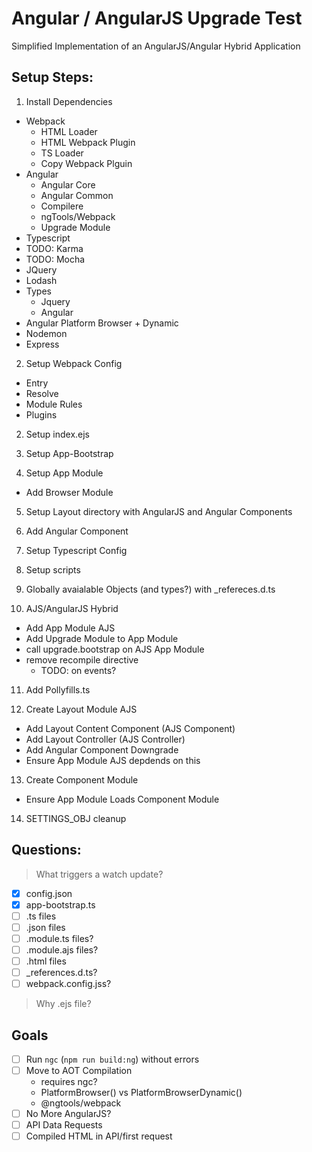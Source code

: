 # Angular / AngularJS Upgrade Test

Simplified Implementation of an AngularJS/Angular Hybrid Application

## Setup Steps:

1. Install Dependencies
  - Webpack
    - HTML Loader
    - HTML Webpack Plugin
    - TS Loader
    - Copy Webpack Plguin
  - Angular
    - Angular Core
    - Angular Common
    - Compilere
    - ngTools/Webpack
    - Upgrade Module
  - Typescript
  - TODO: Karma
  - TODO: Mocha
  - JQuery
  - Lodash
  - Types
    - Jquery
    - Angular
  - Angular Platform Browser + Dynamic
  - Nodemon
  - Express

2. Setup Webpack Config
  - Entry
  - Resolve
  - Module Rules
  - Plugins
  
2. Setup index.ejs

3. Setup App-Bootstrap

4. Setup App Module
  - Add Browser Module

5. Setup Layout directory with AngularJS and Angular Components

6. Add Angular Component 

7. Setup Typescript Config

8. Setup scripts

9. Globally avaialable Objects (and types?) with _refereces.d.ts

10. AJS/AngularJS Hybrid
  - Add App Module AJS
  - Add Upgrade Module to App Module
  - call upgrade.bootstrap on AJS App Module
  - remove recompile directive 
    - TODO: on events?

11. Add Pollyfills.ts

12. Create Layout Module AJS
  - Add Layout Content Component (AJS Component)
  - Add Layout Controller (AJS Controller)
  - Add Angular Component Downgrade
  - Ensure App Module AJS depdends on this

13. Create Component Module
  - Ensure App Module Loads Component Module

14. SETTINGS_OBJ cleanup

## Questions:

  > What triggers a watch update?

  - [x] config.json
  - [x] app-bootstrap.ts
  - [ ] .ts files
  - [ ] .json files
  - [ ] .module.ts files?
  - [ ] .module.ajs files?
  - [ ] .html files
  - [ ] _references.d.ts?
  - [ ] webpack.config.jss?

> Why .ejs file?


## Goals 

- [ ] Run `ngc` (`npm run build:ng`) without errors
- [ ] Move to AOT Compilation
  - requires ngc?
  - PlatformBrowser() vs PlatformBrowserDynamic()
  - @ngtools/webpack
- [ ] No More AngularJS?
- [ ] API Data Requests
- [ ] Compiled HTML in API/first request